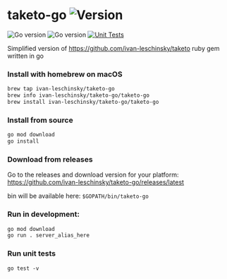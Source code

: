 # taketo-go ![Version](https://img.shields.io/badge/version-0.0.9-green)
![Go version](https://img.shields.io/badge/go-1.17-lightblue)
![Go version](https://img.shields.io/badge/go-1.18-blue)
[![Unit Tests](https://github.com/ivan-leschinsky/taketo-go/actions/workflows/test.yml/badge.svg)](https://github.com/ivan-leschinsky/taketo-go/actions/workflows/test.yml)

Simplified version of https://github.com/ivan-leschinsky/taketo ruby gem written in go


### Install with homebrew on macOS

```sh
brew tap ivan-leschinsky/taketo-go
brew info ivan-leschinsky/taketo-go/taketo-go
brew install ivan-leschinsky/taketo-go/taketo-go
```

### Install from source

```sh
go mod download
go install
```

### Download from releases
Go to the releases and download version for your platform: https://github.com/ivan-leschinsky/taketo-go/releases/latest

bin will be available here:
`$GOPATH/bin/taketo-go`


### Run in development:

```sh
go mod download
go run . server_alias_here
```

### Run unit tests

```
go test -v
```
